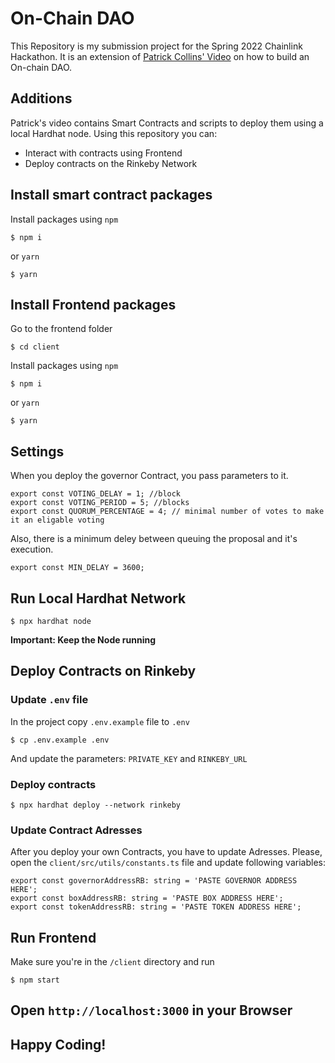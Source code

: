 # On-Chain DAO

This Repository is my submission project for the Spring 2022 Chainlink Hackathon. 
It is an extension of [Patrick Collins' Video](https://www.youtube.com/watch?v=AhJtmUqhAqg) on how to build an On-chain DAO.

## Additions

Patrick's video contains Smart Contracts and scripts to deploy them using a local Hardhat node. Using this repository you can:

 - Interact with contracts using Frontend
 - Deploy contracts on the Rinkeby Network


## Install smart contract packages

Install packages using `npm`
```
$ npm i
```
or `yarn`
```
$ yarn
```

## Install Frontend packages

Go to the frontend folder
```
$ cd client
```
Install packages using `npm`
```
$ npm i
```
or `yarn`
```
$ yarn
```

## Settings
When you deploy the governor Contract, you pass parameters to it.
```
export const VOTING_DELAY = 1; //block
export const VOTING_PERIOD = 5; //blocks
export const QUORUM_PERCENTAGE = 4; // minimal number of votes to make it an eligable voting
```
Also, there is a minimum deley between queuing the proposal and it's execution. 
```
export const MIN_DELAY = 3600;
```

## Run Local Hardhat Network

```
$ npx hardhat node
```

**Important: Keep the Node running**

## Deploy Contracts on Rinkeby
### Update `.env` file

In the project copy `.env.example` file to `.env`
```
$ cp .env.example .env
```
And update the parameters: `PRIVATE_KEY` and `RINKEBY_URL`

### Deploy contracts

```
$ npx hardhat deploy --network rinkeby
```
### Update Contract Adresses
After you deploy your own Contracts, you have to update Adresses. Please, open the `client/src/utils/constants.ts` file and update following variables:
```
export const governorAddressRB: string = 'PASTE GOVERNOR ADDRESS HERE';
export const boxAddressRB: string = 'PASTE BOX ADDRESS HERE';
export const tokenAddressRB: string = 'PASTE TOKEN ADDRESS HERE';
```

## Run Frontend
Make sure you're in the `/client` directory and run
```
$ npm start
```
## Open `http://localhost:3000` in your Browser

## Happy Coding!

